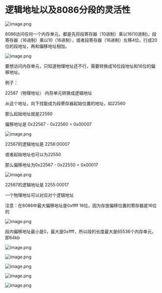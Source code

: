 # 逻辑地址以及8086分段的灵活性



![image.png](https://cdn.nlark.com/yuque/0/2021/png/288075/1616495089811-2b03d199-01df-49e2-9a6a-4c22324b099b.png)

8086访问任何一个内存单元，都是先将段寄存器（10进制）乘以16(10进制)，段寄存器（16进制）乘以10（16进制），或者段寄存器（16进制）左移4位，行成20位的段地址，再和偏移地址相加。

![image.png](https://cdn.nlark.com/yuque/0/2021/png/288075/1616495295147-b8f45cb5-0ec6-4810-9df3-3f666b62cb29.png)

要想访问内存单元，只知道物理地址还不行，需要转换成16位段地址和16位的偏移地址。



例子：

22567（物理地址） 内存单元转换成逻辑地址

从这个地址，向下找能成为段寄存器起始位置的地址，如22560

那么起始地址就是22560

偏移地址是 0x22567 - 0x22560 = 0x00007

![image.png](https://cdn.nlark.com/yuque/0/2021/png/288075/1616495804924-b1d1443a-fc13-461c-b645-7fa0461d7573.png)

22567的逻辑地址是 2256:00007



或者起始地址也可以为22550

那么偏移地址为0x22567 - 0x22550 = 0x00017

![image.png](https://cdn.nlark.com/yuque/0/2021/png/288075/1616495773859-4ce8c8c6-5eb7-42f3-84d3-dbe6487e42ef.png)

22567的逻辑地址是 2255:00017



一个物理地址可以对应对个逻辑地址





注意：在8086中最大偏移地址是0xffff 16位，因为存放偏移位置的寄存器是16位的

![image.png](https://cdn.nlark.com/yuque/0/2021/png/288075/1616496052470-d3c91350-ff0e-4005-8587-05c053762325.png)

段内偏移地址最小是0，最大是0xffff，所以段的长度最大是65536个内存单元，即64kb



![image.png](https://cdn.nlark.com/yuque/0/2021/png/288075/1616504983644-ee6d0cdb-fafc-42f4-b37e-61dadafed8a1.png)



![image.png](https://cdn.nlark.com/yuque/0/2021/png/288075/1616505705880-6c723f93-0166-48bb-bc28-d27c88afc128.png)

![image.png](https://cdn.nlark.com/yuque/0/2021/png/288075/1616505945653-e7c34c77-0e13-4089-bd7e-e7bb400f09a2.png)

![image.png](https://cdn.nlark.com/yuque/0/2021/png/288075/1616505729259-666eecd3-e069-42fb-a6a2-1d0235b22754.png)



![image.png](https://cdn.nlark.com/yuque/0/2021/png/288075/1616505913661-25220000-9545-434b-93c4-8903854ecc9a.png)

